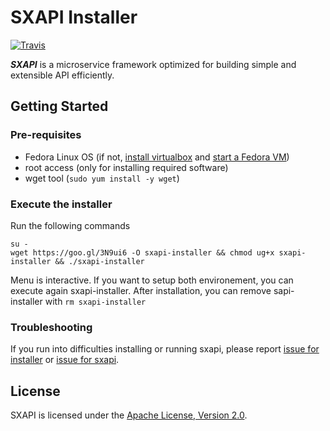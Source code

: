 SXAPI Installer
===============

[![Travis](https://travis-ci.org//startxfr/sxapi-installer.svg?branch=dev)](https://travis-ci.org/startxfr/sxapi-installer)

***SXAPI*** is a microservice framework optimized for building simple and extensible API efficiently. 


Getting Started
---------------

### Pre-requisites

* Fedora Linux OS (if not, [install virtualbox](https://www.virtualbox.org/wiki/Linux_Downloads) and [start a Fedora VM](https://wiki.dlib.indiana.edu/display/VarVideo/Installing+Fedora+23+on+a+VirtualBox+VM))
* root access (only for installing required software)
* wget tool (```sudo yum install -y wget```)


### Execute the installer

Run the following commands

```
su -
wget https://goo.gl/3N9ui6 -O sxapi-installer && chmod ug+x sxapi-installer && ./sxapi-installer
```

Menu is interactive. If you want to setup both environement, you can execute again sxapi-installer. After installation, you can remove sapi-installer with `rm sxapi-installer`

### Troubleshooting

If you run into difficulties installing or running sxapi, please report [issue for installer](https://github.com/startxfr/sxapi-installer/issues/new) or  [issue for sxapi](https://github.com/startxfr/sxapi-core/issues/new).

License
-------

SXAPI is licensed under the [Apache License, Version 2.0](http://www.apache.org/licenses/).